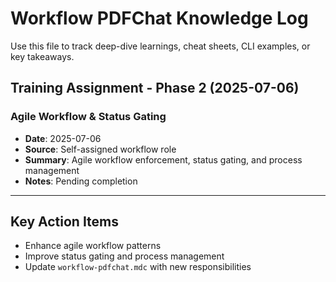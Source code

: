 # Workflow PDFChat Knowledge Log

Use this file to track deep-dive learnings, cheat sheets, CLI examples, or key takeaways.

## Training Assignment - Phase 2 (2025-07-06)

### Agile Workflow & Status Gating

- **Date**: 2025-07-06
- **Source**: Self-assigned workflow role
- **Summary**: Agile workflow enforcement, status gating, and process management
- **Notes**: Pending completion

---

## Key Action Items

- Enhance agile workflow patterns
- Improve status gating and process management
- Update `workflow-pdfchat.mdc` with new responsibilities
